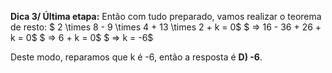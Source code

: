 **Dica 3/ Última etapa:**
Então com tudo preparado, vamos realizar o teorema de resto:
$ 2 \times 8 - 9 \times 4 + 13 \times 2 + k = 0$ 
$ ⇒ 16 - 36 + 26 + k = 0$ 
$ ⇒ 6 + k = 0$ 
$ ⇒ k = -6$ 

Deste modo, reparamos que k é -6, então a resposta é **D) -6**.

